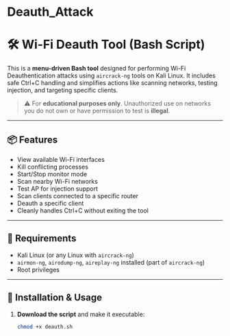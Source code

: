 # Deauth_Attack

# 🛠️ Wi-Fi Deauth Tool (Bash Script)

This is a **menu-driven Bash tool** designed for performing Wi-Fi Deauthentication attacks using `aircrack-ng` tools on Kali Linux. It includes safe Ctrl+C handling and simplifies actions like scanning networks, testing injection, and targeting specific clients.

> ⚠️ For **educational purposes only**. Unauthorized use on networks you do not own or have permission to test is **illegal**.

---

## 📦 Features

- View available Wi-Fi interfaces
- Kill conflicting processes
- Start/Stop monitor mode
- Scan nearby Wi-Fi networks
- Test AP for injection support
- Scan clients connected to a specific router
- Deauth a specific client
- Cleanly handles Ctrl+C without exiting the tool

---

## 🧰 Requirements

- Kali Linux (or any Linux with `aircrack-ng`)
- `airmon-ng`, `airodump-ng`, `aireplay-ng` installed (part of `aircrack-ng`)
- Root privileges

---

## 🚀 Installation & Usage

1. **Download the script** and make it executable:
   ```bash
   chmod +x deauth.sh
